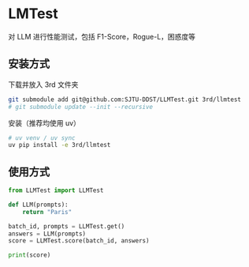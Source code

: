 # LMTest

对 LLM 进行性能测试，包括 F1-Score，Rogue-L，困惑度等

## 安装方式

下载并放入 3rd 文件夹

```bash
git submodule add git@github.com:SJTU-DDST/LLMTest.git 3rd/llmtest
# git submodule update --init --recursive
```

安装（推荐均使用 uv）

```bash
# uv venv / uv sync
uv pip install -e 3rd/llmtest
```

## 使用方式

```python
from LLMTest import LLMTest

def LLM(prompts):
    return "Paris"

batch_id, prompts = LLMTest.get()
answers = LLM(prompts)
score = LLMTest.score(batch_id, answers)

print(score)
```